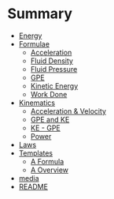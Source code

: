 # Summary

- [Energy](<Energy\Energy.md>)
- [Formulae](<Formulae\Formulae.md>)
    - [Acceleration](<Formulae\Acceleration.md>)
    - [Fluid Density](<Formulae\Fluid%20Density.md>)
    - [Fluid Pressure](<Formulae\Fluid%20Pressure.md>)
    - [GPE](<Formulae\GPE.md>)
    - [Kinetic Energy](<Formulae\Kinetic%20Energy.md>)
    - [Work Done](<Formulae\Work%20Done.md>)
- [Kinematics](<Kinematics\Kinematics.md>)
    - [Acceleration & Velocity](<Kinematics\Acceleration%20&%20Velocity.md>)
    - [GPE and KE](<Kinematics\GPE%20and%20KE.md>)
    - [KE - GPE](<Kinematics\KE%20-%20GPE.md>)
    - [Power](<Kinematics\Power.md>)
- [Laws](<Laws\Laws.md>)
- [Templates]()
    - [A Formula](<Templates\A%20Formula.md>)
    - [A Overview](<Templates\A%20Overview.md>)
- [media]()
- [README](<README.md>)
